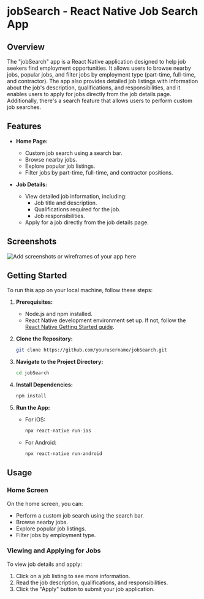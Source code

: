 # jobSearch - React Native Job Search App

## Overview

The "jobSearch" app is a React Native application designed to help job seekers find employment opportunities. It allows users to browse nearby jobs, popular jobs, and filter jobs by employment type (part-time, full-time, and contractor). The app also provides detailed job listings with information about the job's description, qualifications, and responsibilities, and it enables users to apply for jobs directly from the job details page. Additionally, there's a search feature that allows users to perform custom job searches.

## Features

- **Home Page:**
  - Custom job search using a search bar.
  - Browse nearby jobs.
  - Explore popular job listings.
  - Filter jobs by part-time, full-time, and contractor positions.

- **Job Details:**
  - View detailed job information, including:
    - Job title and description.
    - Qualifications required for the job.
    - Job responsibilities.
  - Apply for a job directly from the job details page.

## Screenshots

![Add screenshots or wireframes of your app here](screenshot.png)

## Getting Started

To run this app on your local machine, follow these steps:

1. **Prerequisites:**
   - Node.js and npm installed.
   - React Native development environment set up. If not, follow the [React Native Getting Started guide](https://reactnative.dev/docs/environment-setup).

2. **Clone the Repository:**
   ```bash
   git clone https://github.com/yourusername/jobSearch.git

3. **Navigate to the Project Directory:**
   ```bash
   cd jobSearch

4. **Install Dependencies:**
   ```bash
   npm install

5. **Run the App:**
   - For iOS: 
      ```bash
      npx react-native run-ios
   - For Android:
      ```bash
      npx react-native run-android

## Usage

### Home Screen
On the home screen, you can:

- Perform a custom job search using the search bar.
- Browse nearby jobs.
- Explore popular job listings.
- Filter jobs by employment type.

### Viewing and Applying for Jobs
To view job details and apply:

1. Click on a job listing to see more information.
2. Read the job description, qualifications, and responsibilities.
3. Click the "Apply" button to submit your job application.
